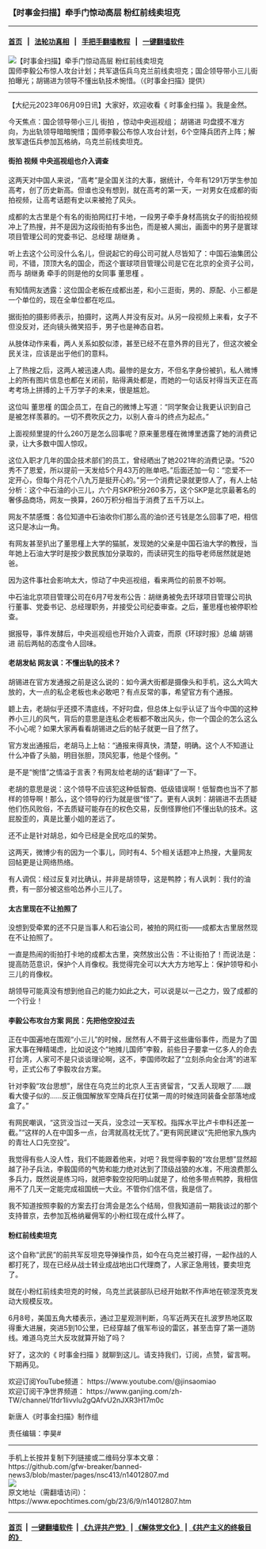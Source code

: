 ### 【时事金扫描】牵手门惊动高层 粉红前线卖坦克
------------------------

#### [首页](https://github.com/gfw-breaker/banned-news3/blob/master/README.md) &nbsp;&nbsp;|&nbsp;&nbsp; [法轮功真相](https://github.com/begood0513/basic/blob/master/README.md)  &nbsp;&nbsp;|&nbsp;&nbsp; [手把手翻墙教程](https://github.com/gfw-breaker/guides/wiki)  &nbsp;&nbsp;|&nbsp;&nbsp; [一键翻墙软件](https://github.com/gfw-breaker/nogfw/blob/master/README.md)  



<div><img alt="【时事金扫描】牵手门惊动高层 粉红前线卖坦克" class="attachment-djy_600_400 size-djy_600_400 wp-post-image" src="https://i.epochtimes.com/assets/uploads/2023/06/id14012828-1200x800-600x400.jpg"/>
<div class="caption">
 国师李毅公布惊人攻台计划；共军退伍兵乌克兰前线卖坦克；国企领导带小三儿街拍曝光；胡锡进为领导不懂出轨技术惋惜。（《时事金扫描》提供）
</div></div><hr/>


<div><p>
 【大纪元2023年06月09日讯】大家好，欢迎收看《
 <ok href="https://www.epochtimes.com/gb/tag/%E6%97%B6%E4%BA%8B%E9%87%91%E6%89%AB%E6%8F%8F.html">
  时事金扫描
 </ok>
 》。我是金然。
</p>
<p>
 今天焦点：国企领导带小三儿
 <ok href="https://www.epochtimes.com/gb/tag/%E8%A1%97%E6%8B%8D.html">
  街拍
 </ok>
 ，惊动中央巡视组；
 <ok href="https://www.epochtimes.com/gb/tag/%E8%83%A1%E9%94%A1%E8%BF%9B.html">
  胡锡进
 </ok>
 叼盘摸不准方向，为出轨领导暗暗惋惜；国师李毅公布惊人攻台计划，6个空降兵团齐上阵；解放军退伍兵参加瓦格纳，乌克兰前线卖坦克。
</p>
<p>
 <center>
 </center>
 <h4>
  <ok href="https://www.epochtimes.com/gb/tag/%E8%A1%97%E6%8B%8D.html">
   街拍
  </ok>
  视频 中央巡视组也介入调查
 </h4>
 <p>
  这两天对中国人来说，“高考”是全国关注的大事，据统计，今年有1291万学生参加高考，创了历史新高。但谁也没有想到，就在高考的第一天，一对男女在成都的街拍视频，让高考话题有史以来被抢了风头。
 </p>
 <p>
  成都的太古里是个有名的街拍网红打卡地，一段男子牵手身材高挑女子的街拍视频冲上了热搜，并不是因为这段街拍有多出色，而是被人揭出，画面中的男子是寰球项目管理公司的党委书记、总经理
  <ok href="https://www.epochtimes.com/gb/tag/%E8%83%A1%E7%BB%A7%E5%8B%87.html">
   胡继勇
  </ok>
  。
 </p>
 <p>
  听上去这个公司没什么名儿，但说起它的母公司可就人尽皆知了：中国石油集团公司，不错，顶顶大名的国企，而这个寰球项目管理公司是它在北京的全资子公司，而与
  <ok href="https://www.epochtimes.com/gb/tag/%E8%83%A1%E7%BB%A7%E5%8B%87.html">
   胡继勇
  </ok>
  牵手的则是他的女同事
  <ok href="https://www.epochtimes.com/gb/tag/%E8%91%A3%E6%80%9D%E6%A7%BF.html">
   董思槿
  </ok>
  。
 </p>
 <p>
  有知情网友透露：这位国企老板在成都出差，和小三逛街，男的、原配、小三都是一个单位的，现在全单位都在吃瓜。
 </p>
 <p>
  据街拍的摄影师表示，拍摄时，这两人并没有反对。从另一段视频上来看，女子不但没反对，还向镜头微笑招手，男子也是神态自若。
 </p>
 <p>
  从肢体动作来看，两人关系如胶似漆，甚至已经不在意外界的目光了，但这次被全民关注，应该是出乎他们的意料。
 </p>
 <p>
  上了热搜之后，这两人被迅速人肉。最惨的是女方，不但名字身份被扒，私人微博上的所有图片信息也都在关闭前，贴得满处都是，而她的一句话反衬得当天正在高考考场上拼搏的上千万学子的未来，很是尴尬。
 </p>
 <p>
  这位叫
  <ok href="https://www.epochtimes.com/gb/tag/%E8%91%A3%E6%80%9D%E6%A7%BF.html">
   董思槿
  </ok>
  的国企员工，在自己的微博上写道：“同学聚会让我更认识到自己是被怎样羡慕的。一切不费吹灰之力，以别人奋斗的终点为起点。”
 </p>
 <p>
  上面视频里提的什么260万是怎么回事呢？原来董思槿在微博里透露了她的消费记录，让大多数中国人惊叹。
 </p>
 <p>
  这位入职才几年的国企技术部们的员工，曾经晒出了她2021年的消费记录。“520秀不了恩爱，所以提前一天发给5个月43万的账单吧。”后面还加一句：“恋爱不一定开心，但每个月花个八九万是挺开心的。”另一个消费记录就更惊人了，有人上帖分析：这个中石油的小三儿，六个月SKP积分260多万，这个SKP是北京最著名的奢侈品商场，网友一换算，260万积分相当于消费了五千万以上。
 </p>
 <p>
  网友不禁感慨：各位知道中石油收你们那么高的油价还亏钱是怎么回事了吧，相信这只是冰山一角。
 </p>
 <p>
  有网友甚至扒出了董思槿上大学的猫腻，发现她的父亲是中国石油大学的教授，当年她上石油大学时是按少数民族加分录取的，而读研究生的指导老师居然就是她爸。
 </p>
 <p>
  因为这件事社会影响太大，惊动了中央巡视组，看来两位的前景不妙啊。
 </p>
 <p>
  中石油北京项目管理公司在6月7号发布公告：胡继勇被免去环球项目管理公司执行董事、党委书记、总经理职务，并接受公司纪委审查。之后，董思槿也被停职检查。
 </p>
 <p>
  据报导，事件发酵后，中央巡视组也开始介入调查，而原《环球时报》总编
  <ok href="https://www.epochtimes.com/gb/tag/%E8%83%A1%E9%94%A1%E8%BF%9B.html">
   胡锡进
  </ok>
  前后两帖的态度令人回味。
 </p>
 <h4>
  老胡发帖 网友讽：不懂出轨的技术？
 </h4>
 <p>
  胡锡进在官方发通报之前是这么说的：如今满大街都是摄像头和手机，这么大鸣大放的，大一点的私企老板也未必敢吧？有点反常的事，希望官方有个通报。
 </p>
 <p>
  聼上去，老胡似乎还摸不清底线，不好叼盘，但总体上似乎认证了当今中国的这种养小三儿的风气，背后的意思是连私企老板都不敢出风头，你一个国企的怎么这么不小心呢？如果大家再看看胡锡进之后的帖子就更一目了然了。
 </p>
 <p>
  官方发出通报后，老胡马上上帖：“通报来得真快，清楚，明确。这个人不知道让什么冲昏了头脑，明目张胆，顶风犯事，他是个怪例。​”
 </p>
 <p>
  是不是“惋惜”之情溢于言表？有网友给老胡的话“翻译”了一下。
 </p>
 <p>
  老胡的意思是说：这个领导不应该犯这种低智商、低级错误啊！低智商也当不了那样的领导啊！那么，这个领导的行为就是很“怪”了。更有人讽刺：胡锡进不去质疑他们伤风败俗，不去质疑可能存在的权色交易，反倒怪罪他们不懂出轨的技术。这屁股歪的，真是比董小姐的差远了。​
 </p>
 <p>
  还不止是针对胡总，如今已经是全民吃瓜的架势。
 </p>
 <p>
  这两天，微博少有的因为一个事儿，同时有4、5个相关话题冲上热搜，大量网友回帖更是让网络热络。
 </p>
 <p>
  有人调侃：经过反复对比确认，并非是胡领导，这是鸭脖；有人讽刺：我付的油费，有一部分被这些哈怂养小三儿了。
 </p>
 <h4>
  太古里现在不让拍照了
 </h4>
 <p>
  没想到受牵累的还不只是当事人和石油公司，被拍的网红街——成都太古里居然现在不让拍照了。
 </p>
 <p>
  一直是热闹的街拍打卡地的成都太古里，突然放出公告：不让街拍了！而说法是：提高防范意识，保护个人肖像权。我觉得完全可以大大方方地写上：保护领导和小三儿的肖像权。
 </p>
 <p>
  胡领导可能真没有想到他自己的能力如此之大，可以说是以一己之力，毁了成都的一个行业！
 </p>
 <h4>
  李毅公布攻台方案 网民：先把他空投过去
 </h4>
 <p>
  正在中国遍地在围观“小三儿”的时候，居然有人不屑于这些庸俗事件，而是为了国家大事在殚精竭虑，比如说这个“地摊儿国师”李毅，前些日子要拿一亿多人的命去打台湾，人家可不是只谈谈理论啊，这不，李国师吹起了“立刻杀向全台湾”的进军号，正式公布了李毅攻台方案。
 </p>
 <p>
  针对李毅“攻台思想”，居住在乌克兰的北京人王吉贤留言，“又丢人现眼了……跟看大傻子似的……反正俄国解放军空降兵在打仗第一周的时候连同装备全部落地成盒了。”
 </p>
 <p>
  有网民嘲讽，“这货没当过一天兵，没念过一天军校。指挥水平比卢卡申科还差一截。”“这样的人在中国多一点，台湾就高枕无忧了。”更有网民建议“先把他家九族内的青壮人口先空投”。
 </p>
 <p>
  我觉得有些人没人性，我们不能跟着他来，对吧？我觉得李毅的“攻台思想”显然超越了孙子兵法，李毅国师的气势和能力绝对达到了顶级战狼的水准，不用浪费那么多兵力，既然说是练习吗，就把李毅空投阳明山就是了，给他多带点鸭脖，我相信用不了几天一定能完成祖国统一大业。不管你们信不信，我是信了。
 </p>
 <p>
  我不知道按照李毅的方案去打台湾会是怎么个结局，但我知道前一期我谈过的那个支持普京，去参加瓦格纳雇佣军的小粉红现在成什么样了。
 </p>
 <h4>
  粉红前线卖坦克
 </h4>
 <p>
  这个自称“武民”的前共军反坦克导弹操作员，如今在乌克兰被打得，一起作战的人都打死了，现在已经从战士转业成战地出口代理商了，人家正急用钱，要卖坦克了。
 </p>
 <p>
  就在小粉红前线卖坦克的时候，乌克兰武装部队已经开始默不作声地在顿涅茨克发动大规模反攻。
 </p>
 <p>
  6月8号，美国五角大楼表示，通过卫星观测判断，乌军近两天在扎波罗热地区取得重大进展，突进5到10公里，已经穿越了俄军布设的雷区，甚至击穿了第一道防线。难道乌克兰大反攻就算开始了吗？
 </p>
 <p>
  好了，这次的《
  <ok href="https://www.epochtimes.com/gb/tag/%E6%97%B6%E4%BA%8B%E9%87%91%E6%89%AB%E6%8F%8F.html">
   时事金扫描
  </ok>
  》就聊到这儿。请支持我们，订阅，点赞，留言啊。下期再见。
 </p>
 <p>
  欢迎订阅YouTube频道：
  <ok href="https://www.youtube.com/@jinsaomiao">
   https://www.youtube.com/@jinsaomiao
  </ok>
  <br/>
  欢迎订阅干净世界频道：
  <ok href="https://www.ganjing.com/zh-TW/channel/1fdr1livvlu2gQAfvU2nJXR3H17m0c">
   https://www.ganjing.com/zh-TW/channel/1fdr1livvlu2gQAfvU2nJXR3H17m0c
  </ok>
 </p>
 <p>
  新唐人《时事金扫描》制作组
 </p>
 <p>
  责任编辑：李昊#
 </p>
</p></div>
<hr/>
手机上长按并复制下列链接或二维码分享本文章：<br/>
https://github.com/gfw-breaker/banned-news3/blob/master/pages/nsc413/n14012807.md <br/>
<a href='https://github.com/gfw-breaker/banned-news3/blob/master/pages/nsc413/n14012807.md'><img src='https://github.com/gfw-breaker/banned-news3/blob/master/pages/nsc413/n14012807.md.png'/></a> <br/>
原文地址（需翻墙访问）：https://www.epochtimes.com/gb/23/6/9/n14012807.htm


------------------------
#### [首页](https://github.com/gfw-breaker/banned-news3/blob/master/README.md) &nbsp;|&nbsp; [一键翻墙软件](https://github.com/gfw-breaker/nogfw/blob/master/README.md) &nbsp;| [《九评共产党》](https://github.com/gfw-breaker/9ping.md/blob/master/README.md#九评之一评共产党是什么) | [《解体党文化》](https://github.com/gfw-breaker/jtdwh.md/blob/master/README.md) | [《共产主义的终极目的》](https://github.com/gfw-breaker/gczydzjmd.md/blob/master/README.md)


<img src='http://gfw-breaker.win/banned-news3/pages/nsc413/n14012807.md' width='0px' height='0px'/>